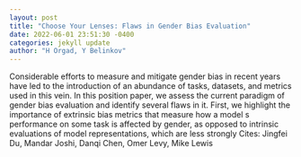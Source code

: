 ```yaml
--- 
layout: post 
title: "Choose Your Lenses: Flaws in Gender Bias Evaluation" 
date: 2022-06-01 23:51:30 -0400 
categories: jekyll update 
author: "H Orgad, Y Belinkov" 
--- 
```

Considerable efforts to measure and mitigate gender bias in recent years have led to the introduction of an abundance of tasks, datasets, and metrics used in this vein. In this position paper, we assess the current paradigm of gender bias evaluation and identify several flaws in it. First, we highlight the importance of extrinsic bias metrics that measure how a model s performance on some task is affected by gender, as opposed to intrinsic evaluations of model representations, which are less strongly Cites: Jingfei Du, Mandar Joshi, Danqi Chen, Omer Levy, Mike Lewis